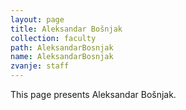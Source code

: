 ```yaml
---
layout: page
title: Aleksandar Bošnjak
collection: faculty
path: AleksandarBosnjak
name: AleksandarBosnjak
zvanje: staff
---
```


This page presents Aleksandar Bošnjak.
